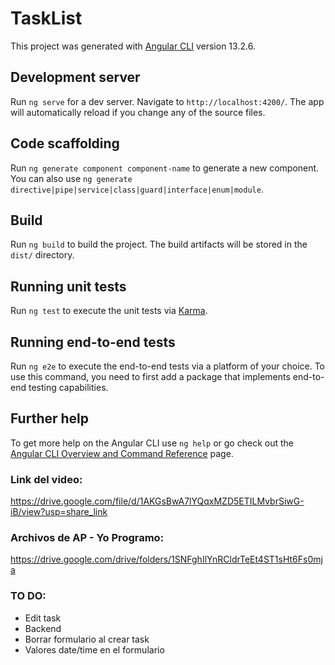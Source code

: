 # TaskList

This project was generated with [Angular CLI](https://github.com/angular/angular-cli) version 13.2.6.

## Development server

Run `ng serve` for a dev server. Navigate to `http://localhost:4200/`. The app will automatically reload if you change any of the source files.

## Code scaffolding

Run `ng generate component component-name` to generate a new component. You can also use `ng generate directive|pipe|service|class|guard|interface|enum|module`.

## Build

Run `ng build` to build the project. The build artifacts will be stored in the `dist/` directory.

## Running unit tests

Run `ng test` to execute the unit tests via [Karma](https://karma-runner.github.io).

## Running end-to-end tests

Run `ng e2e` to execute the end-to-end tests via a platform of your choice. To use this command, you need to first add a package that implements end-to-end testing capabilities.

## Further help

To get more help on the Angular CLI use `ng help` or go check out the [Angular CLI Overview and Command Reference](https://angular.io/cli) page.


### Link del video:
https://drive.google.com/file/d/1AKGsBwA7lYQqxMZD5ETILMvbrSiwG-iB/view?usp=share_link

### Archivos de AP - Yo Programo:
https://drive.google.com/drive/folders/1SNFghIlYnRCldrTeEt4ST1sHt6Fs0mja

### TO DO:

- Edit task
- Backend
- Borrar formulario al crear task
- Valores date/time en el formulario
